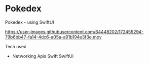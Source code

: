 # Pokedex
Pokedex - using SwiftUI


https://user-images.githubusercontent.com/64448202/172455294-79b6bb47-fa14-4dc6-a05a-a91b194e3f3e.mov


Tech used
* Networking Apis
Swift 
SwiftUI 
